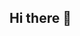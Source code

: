 ## Hi there 👋

<!--
**junl666/junl666** is a ✨ _special_ ✨ repository because its `README.md` (this file) appears on your GitHub profile.

Here are some ideas to get you started:

- 🔭 I’m currently working on ...
- 🌱 I’m currently learning ...
- 👯 I’m looking to collaborate on ...
- 🤔 I’m looking for help with ...
- 💬 Ask me about ...
- 📫 How to reach me: ...
- 😄 Pronouns: ...
- ⚡ Fun fact: ...


[![Anurag's GitHub stats](https://github-readme-stats.vercel.app/api?username=junl666&count_private=true)](https://github.com/anuraghazra/github-readme-stats)

<img align="center" src="https://github-readme-stats.vercel.app/api/top-langs/?username=junl666&count_private=true&theme=transparent&hide_border=true&layout=donut-vertical&langs_count=6" />
-->
